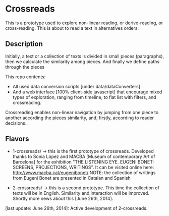 Crossreads 
=======

This is a prototype used to explore non-linear reading, or  derive-reading, or cross-reading. This is about to read a text in  alternatives orders. 

Description
-----------

Initially, a text or a collection of texts is divided in small pieces (paragraphs),
then we calculate the similarity among pieces.
And finally we define paths through the pieces

This repo contents:
- All used data conversion scripts [under data/dataConverters] 
- And a web interface [100% client-side javascript] that encourage mixed types of exploration, ranging from timeline, to flat list with filters, and crossreading. 

Crossreading enables non-linear navigation by jumping from one piece to another according the pieces similarity, and, firstly, according to reader decisions..

Flavors
-------

* 1-crossreads/ -> this is the first prototype of crossreads. Developed thanks to Sònia López and MACBA [Museum of contemporary Art of Barcelona] for the exhibition "THE LISTENING EYE. EUGENI BONET: SCREENS, PROJECTIONS, WRITINGS". It can be visited online here: http://www.macba.cat/eugenibonet/
NOTE: the collection of writings from Eugeni Bonet are presented in Catalan and Spanish

* 2-crossreads/ -> this is a second prototype. This time the collection of texts will be in English. Similarity and interaction will be improved. Shortly  more news about this [June 26th, 2014].



[last update: June 26th, 2014]: Active development of 2-crossreads.



